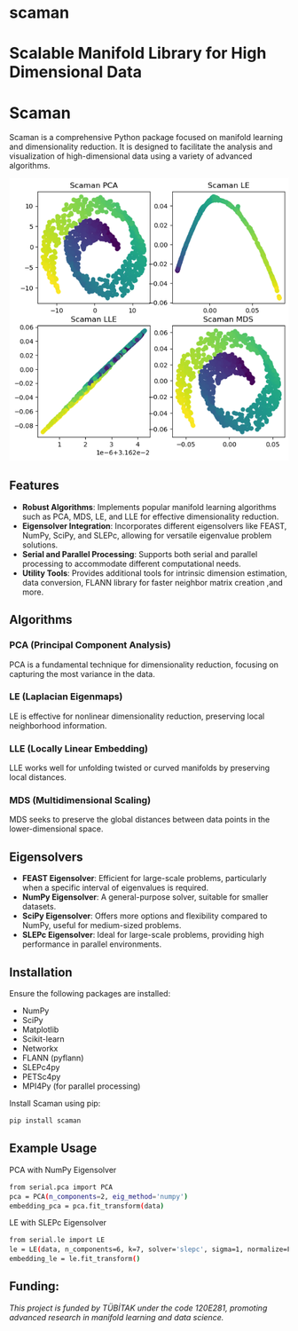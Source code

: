 # scaman
Scalable Manifold Library for High Dimensional Data
=======
# Scaman

Scaman is a comprehensive Python package focused on manifold learning and dimensionality reduction. It is designed to facilitate the analysis and visualization of high-dimensional data using a variety of advanced algorithms.

![Scaman Swissroll Visualization](scaman-swissroll.png)

## Features

- **Robust Algorithms**: Implements popular manifold learning algorithms such as PCA, MDS, LE, and LLE for effective dimensionality reduction.
- **Eigensolver Integration**: Incorporates different eigensolvers like FEAST, NumPy, SciPy, and SLEPc, allowing for versatile eigenvalue problem solutions.
- **Serial and Parallel Processing**: Supports both serial and parallel processing to accommodate different computational needs.
- **Utility Tools**: Provides additional tools for intrinsic dimension estimation, data conversion, FLANN library for faster neighbor matrix creation ,and more.

## Algorithms

### PCA (Principal Component Analysis)
PCA is a fundamental technique for dimensionality reduction, focusing on capturing the most variance in the data.

### LE (Laplacian Eigenmaps)
LE is effective for nonlinear dimensionality reduction, preserving local neighborhood information.

### LLE (Locally Linear Embedding)
LLE works well for unfolding twisted or curved manifolds by preserving local distances.

### MDS (Multidimensional Scaling)
MDS seeks to preserve the global distances between data points in the lower-dimensional space.

## Eigensolvers

- **FEAST Eigensolver**: Efficient for large-scale problems, particularly when a specific interval of eigenvalues is required.
- **NumPy Eigensolver**: A general-purpose solver, suitable for smaller datasets.
- **SciPy Eigensolver**: Offers more options and flexibility compared to NumPy, useful for medium-sized problems.
- **SLEPc Eigensolver**: Ideal for large-scale problems, providing high performance in parallel environments.

## Installation

Ensure the following packages are installed:

- NumPy
- SciPy
- Matplotlib
- Scikit-learn
- Networkx
- FLANN (pyflann)
- SLEPc4py
- PETSc4py 
- MPI4Py (for parallel processing)

Install Scaman using pip:

```bash
pip install scaman
```
## Example Usage

PCA with NumPy Eigensolver
```bash
from serial.pca import PCA
pca = PCA(n_components=2, eig_method='numpy')
embedding_pca = pca.fit_transform(data)
```
LE with SLEPc Eigensolver
```bash
from serial.le import LE
le = LE(data, n_components=6, k=7, solver='slepc', sigma=1, normalize=False)
embedding_le = le.fit_transform()
```
## Funding:
*This project is funded by TÜBİTAK under the code 120E281, promoting advanced research in manifold learning and data science.*

